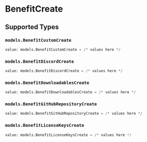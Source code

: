 # BenefitCreate


## Supported Types

### `models.BenefitCustomCreate`

```python
value: models.BenefitCustomCreate = /* values here */
```

### `models.BenefitDiscordCreate`

```python
value: models.BenefitDiscordCreate = /* values here */
```

### `models.BenefitDownloadablesCreate`

```python
value: models.BenefitDownloadablesCreate = /* values here */
```

### `models.BenefitGitHubRepositoryCreate`

```python
value: models.BenefitGitHubRepositoryCreate = /* values here */
```

### `models.BenefitLicenseKeysCreate`

```python
value: models.BenefitLicenseKeysCreate = /* values here */
```

